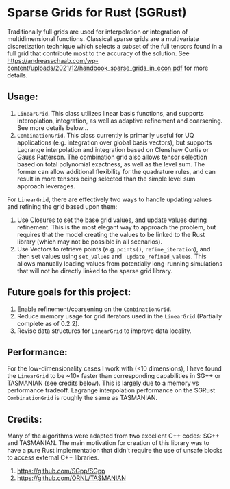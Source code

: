 # Sparse Grids for Rust (SGRust)

Traditionally full grids are used for interpolation or integration of multidimensional functions. Classical sparse grids are a multivariate discretization technique which selects a subset of the full tensors found in a full grid that contribute most to the accuracy of the solution. See https://andreasschaab.com/wp-content/uploads/2021/12/handbook_sparse_grids_in_econ.pdf for more details.

## Usage:

1. `LinearGrid`. This class utilizes linear basis functions, and supports interoplation, integration, as well as adaptive refinement and coarsening. See more details below...
2. `CombinationGrid`.  This class currently is primarily useful for UQ applications (e.g. integration over global basis vectors), but supports Lagrange interpolation and integration based on Clenshaw Curtis or Gauss Patterson. The combination grid also allows tensor selection based on total polynomial exactness, as well as the level sum. The former can allow additional flexibility for the quadrature rules, and can result in more tensors being selected than the simple level sum approach leverages. 

For `LinearGrid`, there are effectively two ways to handle updating values and refining the grid based upon them:
1. Use Closures to set the base grid values, and update values during refinement. This is the most elegant way to approach the problem, but requires that the model creating the values to be linked to the Rust library (which may not be possible in all scenarios). 
2. Use Vectors to retrieve points (e.g. `points()`, `refine_iteration`), and then set values using `set_values` and ` update_refined_values`. This allows manually loading values from potentially long-running simulations that will not be directly linked to the sparse grid library.

## Future goals for this project:

1. Enable refinement/coarsening on the `CombinationGrid`. 
2. Reduce memory usage for grid iterators used in the `LinearGrid` (Partially complete as of 0.2.2).
3. Revise data structures for `LinearGrid` to improve data locality.

## Performance:

For the low-dimensionality cases I work with (<10 dimensions), I have found the `LinearGrid` to be ~10x faster than corresponding capabilities in SG++ or TASMANIAN (see credits below). This is largely due to a memory vs performance tradeoff. Lagrange interpolation performance on the SGRust `CombinationGrid` is roughly the same as TASMANIAN. 

## Credits:

Many of the algorithms were adapted from two excellent C++ codes: SG++ and TASMANIAN. The main motivation for creation of this library was to have a pure Rust implementation that didn't require the use of unsafe blocks to access external C++ libraries. 

1. https://github.com/SGpp/SGpp
2. https://github.com/ORNL/TASMANIAN




